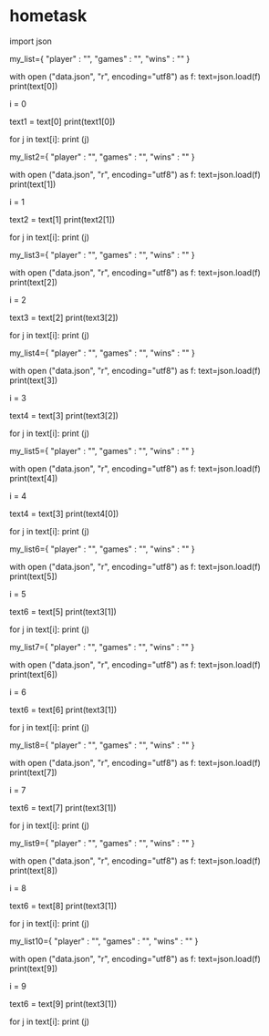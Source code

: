 # hometask
import json 

my_list={
 "player" : "",
  "games" : "",
  "wins" : ""
}

with open ("data.json", "r", encoding="utf8") as f:
    text=json.load(f)
print(text[0])

i = 0

text1 = text[0]
print(text1[0])
 
for j in text[i]:
    print (j)
   

my_list2={
 "player" : "",
  "games" : "",
  "wins" : ""
}

with open ("data.json", "r", encoding="utf8") as f:
    text=json.load(f)
print(text[1])

i = 1

text2 = text[1]
print(text2[1])
 
for j in text[i]:
    print (j)
   
my_list3={
 "player" : "",
  "games" : "",
  "wins" : ""
}

with open ("data.json", "r", encoding="utf8") as f:
    text=json.load(f)
print(text[2])

i = 2

text3 = text[2]
print(text3[2])
 
for j in text[i]:
    print (j)

my_list4={
 "player" : "",
  "games" : "",
  "wins" : ""
}

with open ("data.json", "r", encoding="utf8") as f:
    text=json.load(f)
print(text[3])

i = 3

text4 = text[3]
print(text3[2])
 
for j in text[i]:
    print (j)

my_list5={
 "player" : "",
  "games" : "",
  "wins" : ""
}

with open ("data.json", "r", encoding="utf8") as f:
    text=json.load(f)
print(text[4])

i = 4

text4 = text[3]
print(text4[0])
 
for j in text[i]:
    print (j)

my_list6={
 "player" : "",
  "games" : "",
  "wins" : ""
}

with open ("data.json", "r", encoding="utf8") as f:
    text=json.load(f)
print(text[5])

i = 5

text6 = text[5]
print(text3[1])
 
for j in text[i]:
    print (j)

my_list7={
 "player" : "",
  "games" : "",
  "wins" : ""
}

with open ("data.json", "r", encoding="utf8") as f:
    text=json.load(f)
print(text[6])

i = 6

text6 = text[6]
print(text3[1])
 
for j in text[i]:
    print (j)

my_list8={
 "player" : "",
  "games" : "",
  "wins" : ""
}

with open ("data.json", "r", encoding="utf8") as f:
    text=json.load(f)
print(text[7])

i = 7

text6 = text[7]
print(text3[1])
 
for j in text[i]:
    print (j)

my_list9={
 "player" : "",
  "games" : "",
  "wins" : ""
}

with open ("data.json", "r", encoding="utf8") as f:
    text=json.load(f)
print(text[8])

i = 8

text6 = text[8]
print(text3[1])
 
for j in text[i]:
    print (j)

my_list10={
 "player" : "",
  "games" : "",
  "wins" : ""
}

with open ("data.json", "r", encoding="utf8") as f:
    text=json.load(f)
print(text[9])

i = 9

text6 = text[9]
print(text3[1])
 
for j in text[i]:
    print (j)
